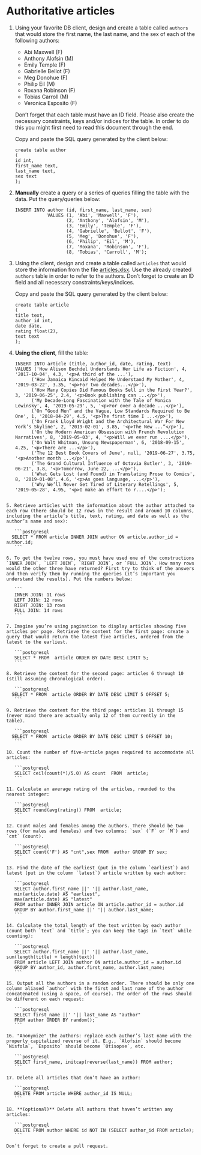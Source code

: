 # Authoritative articles

1. Using your favorite DB client, design and create a table called `authors` that would store the first name, the last name, and the sex of each of the following authors:
    
      - Abi Maxwell (F)
      - Anthony Alofsin (M)
      - Emily Temple (F)
      - Gabrielle Bellot (F)
      - Meg Donohue (F)
      - Philip Eil (M)
      - Roxana Robinson (F)
      - Tobias Carroll (M)
      - Veronica Esposito (F)
     
    Don’t forget that each table must have an ID field. Please also create the necessary constraints, keys and/or indices for the table. In order to do this you might first need to read this document through the end.
     
    Copy and paste the SQL query generated by the client below:
    
    ```postgresql
   create table author
   (
   	id int,
   	first_name text,
   	last_name text,
   	sex text
   );
    ```

2. **Manually** create a query or a series of queries filling the table with the data. Put the query/queries below:

    ```postgresql
    INSERT INTO author (id, first_name, last_name, sex)
                VALUES (1, 'Abi', 'Maxwell', 'F'),
                       (2, 'Anthony', 'Alofsin', 'M'),
                       (3, 'Emily', 'Temple', 'F'),
                       (4, 'Gabrielle', 'Bellot', 'F'),
                       (5, 'Meg', 'Donohue', 'F'),
                       (6, 'Philip', 'Eil', 'M'),
                       (7, 'Roxana', 'Robinson', 'F'),
                       (8, 'Tobias', 'Carroll', 'M');
    ```

3. Using the client, design and create a table called `articles` that would store the information from the file [articles.xlsx](articles.xlsx). Use the already created `authors` table in order to refer to the authors. Don’t forget to create an ID field and all necessary constraints/keys/indices.

    Copy and paste the SQL query generated by the client below:

    ```postgresql
   create table article
   (
   	title text,
   	author_id int,
   	date date,
   	rating float(2),
   	text text
   );
    ```

4. **Using the client**, fill the table:

    ```postgresql
   INSERT INTO article (title, author_id, date, rating, text) 
   VALUES ('How Alison Bechdel Understands Her Life as Fiction', 4, '2017-10-04', 4.3, '<p>A third of the ...'),
          ('How Jamaica Kincaid Helped Me Understand My Mother', 4, '2019-03-22', 3.35, '<p>For two decades...</p>'),
          ('How Many Copies Did Famous Books Sell in the First Year?', 3, '2019-06-25', 2.4, '<p>Book publishing can ...</p>'),
          ('My Decade-Long Fascination with the Tale of Monica Lewinsky', 4, '2019-05-29', 5, '<p>For over a decade ...</p>'),
          ('On “Good Men” and the Vague, Low Standards Required to Be One', 1, '2018-04-29', 4.5, '<p>The first time I ...</p>'),
          ('On Frank Lloyd Wright and the Architectural War For New York’s Skyline', 2, '2019-02-01', 3.85, '<p>The New ...”</p>'),
          ('On the Modern American Obsession with French Revolution Narratives', 8, '2019-05-03', 4, '<p>Will we ever run ....</p>'),
          ('On Walt Whitman, Unsung Newspaperman', 6, '2018-09-15', 4.25, '<p>There are ...</p>'),
          ('The 12 Best Book Covers of June', null, '2019-06-27', 3.75, '<p>Another month ...</p>'),
          ('The Grand Cultural Influence of Octavia Butler', 3, '2019-06-21', 3.8, '<p>Tomorrow, June 22, ...</p>'),
          ('What Gets Lost (and Found) in Translating Prose to Comics', 8, '2019-01-08', 4.6, '<p>As goes language, ...</p>'),
          ('Why We’ll Never Get Tired of Literary Retellings', 5, '2019-05-28', 4.95, '<p>I make an effort to r....</p>');
 ```

5. Retrieve articles with the information about the author attached to each row (there should be 12 rows in the result and around 10 columns, including the article’s title, text, rating, and date as well as the author’s name and sex):

    ```postgresql
   SELECT * FROM article INNER JOIN author ON article.author_id = author.id;
    ```

6. To get the twelve rows, you must have used one of the constructions `INNER JOIN`, `LEFT JOIN`, `RIGHT JOIN`, or `FULL JOIN`. How many rows would the other three have returned? First try to think of the answers and then verify them by running the queries (it’s important you understand the results). Put the numbers below:

    ```
    INNER JOIN: 11 rows
    LEFT JOIN: 12 rows
    RIGHT JOIN: 13 rows
    FULL JOIN: 14 rows
    ```

7. Imagine you’re using pagination to display articles showing five articles per page. Retrieve the content for the first page: create a query that would return the latest five articles, ordered from the latest to the earliest.

    ```postgresql
    SELECT * FROM  article ORDER BY DATE DESC LIMIT 5;
    ```

8. Retrieve the content for the second page: articles 6 through 10 (still assuming chronological order).

    ```postgresql
   SELECT * FROM  article ORDER BY DATE DESC LIMIT 5 OFFSET 5;
    ```
    
9. Retrieve the content for the third page: articles 11 through 15 (never mind there are actually only 12 of them currently in the table).

    ```postgresql
   SELECT * FROM  article ORDER BY DATE DESC LIMIT 5 OFFSET 10;
    ```
    
10. Count the number of five-article pages required to accommodate all articles:

    ```postgresql
    SELECT ceil(count(*)/5.0) AS count  FROM  article;
    ```
    
11. Calculate an average rating of the articles, rounded to the nearest integer:

    ```postgresql
    SELECT round(avg(rating)) FROM  article;
    ```

12. Count males and females among the authors. There should be two rows (for males and females) and two columns: `sex` (`F` or `M`) and `cnt` (count).

    ```postgresql
    SELECT count('F') AS "cnt",sex FROM  author GROUP BY sex;
    ```

13. Find the date of the earliest (put in the column `earliest`) and latest (put in the column `latest`) article written by each author:

    ```postgresql
    SELECT author.first_name ||' '|| author.last_name,
    min(article.date) AS "earliest",
    max(article.date) AS "latest"
    FROM author INNER JOIN article ON article.author_id = author.id
    GROUP BY author.first_name ||' '|| author.last_name;
    ```
    
14. Calculate the total length of the text written by each author (count both `text` and `title`; you can keep the tags in `text` while counting):

    ```postgresql
    SELECT author.first_name ||' '|| author.last_name, sum(length(title) + length(text))
    FROM article LEFT JOIN author ON article.author_id = author.id
    GROUP BY author_id, author.first_name, author.last_name;
    ```
    
15. Output all the authors in a random order. There should be only one column aliased `author` with the first and last name of the author concatenated (using a space, of course). The order of the rows should be different on each request:

    ```postgresql
    SELECT first_name ||' '|| last_name AS "author"
    FROM author ORDER BY random();
    ```

16. "Anonymize" the authors: replace each author’s last name with the properly capitalized reverse of it. E.g., `Alofsin` should become `Nisfola`, `Esposito` should become `Otisopse`, etc.

    ```postgresql
    SELECT first_name, initcap(reverse(last_name)) FROM author;
    ```
    
17. Delete all articles that don’t have an author:

    ```postgresql
    DELETE FROM article WHERE author_id IS NULL;
    ```

18. **(optional)** Delete all authors that haven’t written any articles:

    ```postgresql
    DELETE FROM author WHERE id NOT IN (SELECT author_id FROM article);
    ```

Don’t forget to create a pull request.
